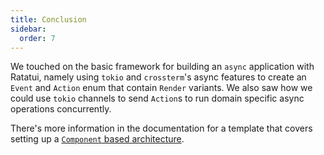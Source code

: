 ```yaml
---
title: Conclusion
sidebar:
  order: 7
---
```


We touched on the basic framework for building an `async` application with Ratatui, namely using
`tokio` and `crossterm`'s async features to create an `Event` and `Action` enum that contain
`Render` variants. We also saw how we could use `tokio` channels to send `Action`s to run domain
specific async operations concurrently.

There's more information in the documentation for a template that covers setting up a
[`Component` based architecture](/concepts/application-patterns/component-architecture/).
